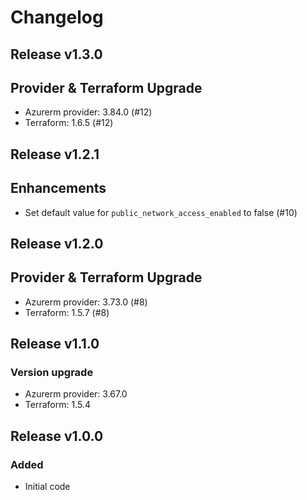 # Changelog

## Release v1.3.0

## Provider & Terraform Upgrade
- Azurerm provider: 3.84.0 (#12)
- Terraform: 1.6.5 (#12)
   
## Release v1.2.1

## Enhancements

- Set default value for `public_network_access_enabled` to false (#10)


   
## Release v1.2.0

## Provider & Terraform Upgrade
- Azurerm provider: 3.73.0 (#8)
- Terraform: 1.5.7 (#8)
   
## Release v1.1.0

### Version upgrade
- Azurerm provider: 3.67.0
- Terraform: 1.5.4
   
## Release v1.0.0

### Added
- Initial code
   